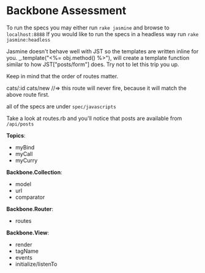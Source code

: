# Backbone Assessment

To run the specs you may either run `rake jasmine` and browse to `localhost:8888`
If you would like to run the specs in a headless way run `rake jasmine:headless`

Jasmine doesn't behave well with JST so the templates are written inline for you. 
_.template("<%= obj.method() %>"), will create a template function similar to how
JST["posts/form"] does. Try not to let this trip you up.

Keep in mind that the order of routes matter.

cats/:id
cats/new //=> this route will never fire, because it will match the above route first.

all of the specs are under `spec/javascripts`

Take a look at routes.rb and you'll notice that posts are available from `/api/posts`

**Topics**:
+  myBind
+  myCall
+  myCurry

**Backbone.Collection**:
+  model
+  url
+  comparator

**Backbone.Router**:
+  routes

**Backbone.View**:
+  render
+  tagName
+  events
+  initialize/listenTo
